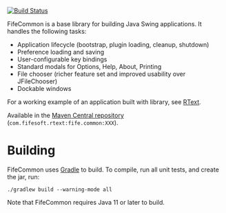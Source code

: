 [![Build Status](https://travis-ci.org/bobbylight/FifeCommon.svg?branch=master)](https://travis-ci.org/bobbylight/FifeCommon)

FifeCommon is a base library for building Java Swing applications.  It handles the following tasks:

* Application lifecycle (bootstrap, plugin loading, cleanup, shutdown)
* Preference loading and saving
* User-configurable key bindings
* Standard modals for Options, Help, About, Printing
* File chooser (richer feature set and improved usability over JFileChooser)
* Dockable windows

For a working example of an application built with library, see
[RText](https://github.com/bobbylight/RText).

Available in the [Maven Central repository](http://search.maven.org/#artifactdetails%7Ccom.fifesoft.rtext%7Cfife.common%7C3.0.1%7Cjar) (`com.fifesoft.rtext:fife.common:XXX`).

# Building

FifeCommon uses [Gradle](http://gradle.org/) to build.  To compile, run
all unit tests, and create the jar, run:

    ./gradlew build --warning-mode all

Note that FifeCommon requires Java 11 or later to build.
